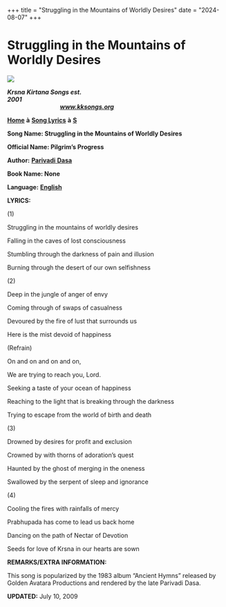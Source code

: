 +++
title = "Struggling in the Mountains of Worldly Desires"
date = "2024-08-07"
+++

# Struggling in the Mountains of Worldly Desires
**[![](http://kksongs.org/image_files/image002.jpg)](http://kksongs.org/)**

**_Krsna_** **_Kirtana Songs est. 2001_**                                                                                                                                                      **_www.kksongs.org_**

**[Home](http://kksongs.org/)** **à** **[Song Lyrics](http://kksongs.org/lyrics.html)** **à** **[S](http://kksongs.org/songs/song_s.html)**

**Song Name: Struggling in the Mountains of Worldly Desires**

**Official Name: Pilgrim’s Progress**

**Author:** [**Parivadi** **Dasa**](http://kksongs.org/authors/list/parivadi.html)

**Book Name: None**

**Language:** [**English**](http://kksongs.org/language/list/english.html)

**LYRICS:**

(1)

Struggling in the mountains of worldly desires

Falling in the caves of lost consciousness

Stumbling through the darkness of pain and illusion

Burning through the desert of our own selfishness

(2)

Deep in the jungle of anger of envy

Coming through of swaps of casualness

Devoured by the fire of lust that surrounds us

Here is the mist devoid of happiness

(Refrain)

On and on and on and on,

We are trying to reach you, Lord.

Seeking a taste of your ocean of happiness

Reaching to the light that is breaking through the darkness

Trying to escape from the world of birth and death

(3)

Drowned by desires for profit and exclusion

Crowned by with thorns of adoration’s quest

Haunted by the ghost of merging in the oneness

Swallowed by the serpent of sleep and ignorance

(4)

Cooling the fires with rainfalls of mercy

Prabhupada has come to lead us back home

Dancing on the path of Nectar of Devotion

Seeds for love of Krsna in our hearts are sown

**REMARKS/EXTRA INFORMATION:**

This song is popularized by the 1983 album “Ancient Hymns” released by Golden Avatara Productions and rendered by the late Parivadi Dasa.

**UPDATED:** July 10, 2009